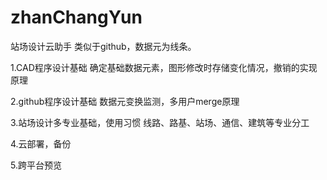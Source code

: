 ﻿# zhanChangYun
站场设计云助手   类似于github，数据元为线条。

1.CAD程序设计基础
确定基础数据元素，图形修改时存储变化情况，撤销的实现原理

2.github程序设计基础
数据元变换监测，多用户merge原理

3.站场设计多专业基础，使用习惯
线路、路基、站场、通信、建筑等专业分工

4.云部署，备份

5.跨平台预览

